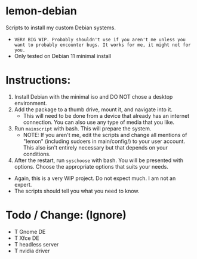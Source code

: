 # lemon-debian </br>
Scripts to install my custom Debian systems. </br>

 - `VERY BIG WIP. Probably shouldn't use if you aren't me unless you want to probably encounter bugs. It works for me, it might not for you.` </br>
 - Only tested on Debian 11 minimal install </br>

# Instructions: </br>
 1. Install Debian with the minimal iso and DO NOT chose a desktop environment. </br>
 2. Add the package to a thumb drive, mount it, and navigate into it. </br>
     - This will need to be done from a device that already has an internet connection. You can also use any type of media that you like. </br>
 3. Run `mainscript` with bash. This will prepare the system. </br>
     - NOTE: If you aren't me, edit the scripts and change all mentions of "lemon" (including sudoers in main/config/) to your user account. This also isn't entirely necessary but that depends on your conditions. </br>
 4. After the restart, run `syschoose` with bash. You will be presented with options. Choose the appropriate options that suits your needs. </br>

 - Again, this is a very WIP project. Do not expect much. I am not an expert. </br>
 - The scripts should tell you what you need to know. </br>


# Todo / Change: (Ignore) </br>
 - T Gnome DE </br>
 - T Xfce DE </br>
 - T headless server </br>
 - T nvidia driver </br>
